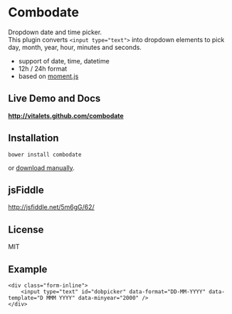 # Combodate
Dropdown date and time picker.  
This plugin converts `<input type="text">` into dropdown elements to pick day, month, year, hour, minutes and seconds.

* support of date, time, datetime
* 12h / 24h format
* based on [moment.js](http://momentjs.com)


## Live Demo and Docs
**http://vitalets.github.com/combodate**


## Installation
````
bower install combodate
````
or [download manually](http://vitalets.github.com/combodate).

## jsFiddle
http://jsfiddle.net/5m6gG/62/

## License
MIT

## Example
```
<div class="form-inline">
    <input type="text" id="dobpicker" data-format="DD-MM-YYYY" data-template="D MMM YYYY" data-minyear="2000" />
</div>
```
